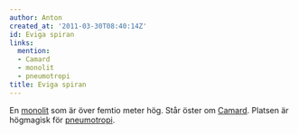 ```yaml
---
author: Anton
created_at: '2011-03-30T08:40:14Z'
id: Eviga spiran
links:
  mention:
  - Camard
  - monolit
  - pneumotropi
title: Eviga spiran
---
```


En [monolit] som är över femtio meter hög. Står öster om [Camard]. Platsen är högmagisk för
[pneumotropi].

  [monolit]: monolit
  [Camard]: Camard
  [pneumotropi]: pneumotropi
